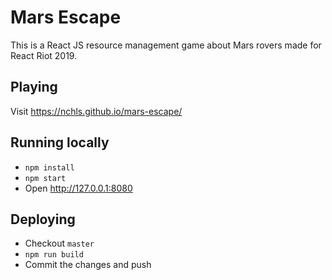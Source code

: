 # Mars Escape
This is a React JS resource management game about Mars rovers made for React Riot 2019.

## Playing
Visit https://nchls.github.io/mars-escape/

## Running locally
* `npm install`
* `npm start`
* Open http://127.0.0.1:8080

## Deploying
* Checkout `master`
* `npm run build`
* Commit the changes and push
